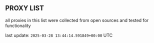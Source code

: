 ## PROXY LIST

all proxies in this list were collected from open sources and tested for functionality

last update: `2025-03-28 13:44:14.591849+00:00` UTC